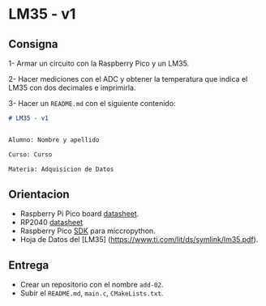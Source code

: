 # LM35 - v1

## Consigna

1- Armar un circuito con la Raspberry Pico y un LM35.

2- Hacer mediciones con el ADC y obtener la temperatura que indica el LM35 con dos decimales e imprimirla.

3- Hacer un `README.md` con el siguiente contenido:

```markdown
# LM35 - v1


Alumno: Nombre y apellido

Curso: Curso

Materia: Adquisicion de Datos
```

## Orientacion

- Raspberry Pi Pico board [datasheet](https://datasheets.raspberrypi.com/pico/pico-datasheet.pdf).
- RP2040 [datasheet](https://datasheets.raspberrypi.com/rp2040/rp2040-datasheet.pdf)
- Raspberry Pico [SDK](https://datasheets.raspberrypi.com/pico/raspberry-pi-pico-c-sdk.pdf) para miccropython.
- Hoja de Datos del [LM35] (https://www.ti.com/lit/ds/symlink/lm35.pdf).

## Entrega

- Crear un repositorio con el nombre `add-02`.
- Subir el `README.md`, `main.c`, `CMakeLists.txt`.

